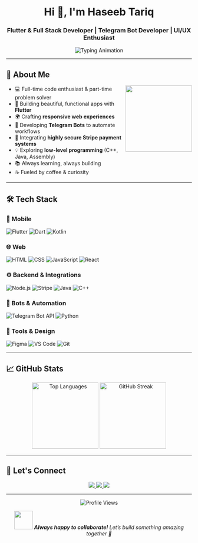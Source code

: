 <!-- GitHub README for Haseeb Tariq -->

<h1 align="center">Hi 👋, I'm Haseeb Tariq</h1>
<h3 align="center">Flutter & Full Stack Developer | Telegram Bot Developer | UI/UX Enthusiast</h3>

<p align="center">
  <img src="https://readme-typing-svg.demolab.com?font=Fira+Code&size=24&duration=3000&pause=500&color=5D3FD3&center=true&vCenter=true&width=500&lines=Flutter+App+Developer;Full+Stack+Web+Developer;Telegram+Bot+Developer;Stripe+Payment+Integrator;UI%2FUX+Enthusiast" alt="Typing Animation" />
</p>

---

## 🚀 About Me

<p align="center">
  <img src="https://media.giphy.com/media/M9gbBd9nbDrOTu1Mqx/giphy.gif" width="180" align="right" />
  
- 💻 Full-time code enthusiast & part-time problem solver  
- 📱 Building beautiful, functional apps with **Flutter**  
- 🌍 Crafting **responsive web experiences**  
- 🤖 Developing **Telegram Bots** to automate workflows  
- 🔐 Integrating **highly secure Stripe payment systems**  
- 💡 Exploring **low-level programming** (C++, Java, Assembly)  
- 📚 Always learning, always building  
- ☕ Fueled by coffee & curiosity  
</p>

---

## 🛠️ Tech Stack

### 📱 Mobile
![Flutter](https://img.shields.io/badge/Flutter-02569B?style=for-the-badge&logo=flutter&logoColor=white)
![Dart](https://img.shields.io/badge/Dart-0175C2?style=for-the-badge&logo=dart&logoColor=white)
![Kotlin](https://img.shields.io/badge/Kotlin-7F52FF?style=for-the-badge&logo=kotlin&logoColor=white)

### 🌐 Web
![HTML](https://img.shields.io/badge/HTML-E34F26?style=for-the-badge&logo=html5&logoColor=white)
![CSS](https://img.shields.io/badge/CSS-1572B6?style=for-the-badge&logo=css3&logoColor=white)
![JavaScript](https://img.shields.io/badge/JavaScript-F7DF1E?style=for-the-badge&logo=javascript&logoColor=black)
![React](https://img.shields.io/badge/React-20232A?style=for-the-badge&logo=react&logoColor=61DAFB)

### ⚙️ Backend & Integrations
![Node.js](https://img.shields.io/badge/Node.js-339933?style=for-the-badge&logo=node.js&logoColor=white)
![Stripe](https://img.shields.io/badge/Stripe-008CDD?style=for-the-badge&logo=stripe&logoColor=white)
![Java](https://img.shields.io/badge/Java-ED8B00?style=for-the-badge&logo=java&logoColor=white)
![C++](https://img.shields.io/badge/C++-00599C?style=for-the-badge&logo=c%2B%2B&logoColor=white)

### 🤖 Bots & Automation
![Telegram Bot API](https://img.shields.io/badge/Telegram%20Bot-2CA5E0?style=for-the-badge&logo=telegram&logoColor=white)
![Python](https://img.shields.io/badge/Python-3776AB?style=for-the-badge&logo=python&logoColor=white)

### 🎨 Tools & Design
![Figma](https://img.shields.io/badge/Figma-F24E1E?style=for-the-badge&logo=figma&logoColor=white)
![VS Code](https://img.shields.io/badge/VS%20Code-007ACC?style=for-the-badge&logo=visual-studio-code&logoColor=white)
![Git](https://img.shields.io/badge/Git-F05032?style=for-the-badge&logo=git&logoColor=white)

---

## 📈 GitHub Stats

<p align="center">
  <img src="https://github-readme-stats.vercel.app/api/top-langs/?username=haseebawan45&layout=compact&theme=radical&langs_count=8" alt="Top Languages" height="180" />
  <img src="https://github-readme-streak-stats.herokuapp.com/?user=haseebawan45&theme=radical" alt="GitHub Streak" height="180" />
</p>

---

## 🌟 Let's Connect

<p align="center">
  <a href="https://www.linkedin.com/in/haseeb-awan-7307582a4/">
    <img src="https://img.shields.io/badge/LinkedIn-0077B5?style=for-the-badge&logo=linkedin&logoColor=white" />
  </a>
  <a href="mailto:haseebawang4545@gmail.com">
    <img src="https://img.shields.io/badge/Gmail-D14836?style=for-the-badge&logo=gmail&logoColor=white" />
  </a>
  <a href="https://haseebawan45.github.io/PortFolio/">
    <img src="https://img.shields.io/badge/Portfolio-000000?style=for-the-badge&logo=firefox&logoColor=white" />
  </a>
</p>

---

<p align="center">
  <img src="https://komarev.com/ghpvc/?username=haseebawan45&label=Profile%20Views&color=0e75b6&style=flat" alt="Profile Views" />
</p>

<p align="center">
  <img src="https://media.giphy.com/media/LnQjpWaON8nhr21vNW/giphy.gif" width="50">
  <em><b>Always happy to collaborate!</b> Let’s build something amazing together 🚀</em>
</p>
